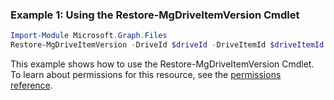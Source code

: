 ### Example 1: Using the Restore-MgDriveItemVersion Cmdlet
```powershell
Import-Module Microsoft.Graph.Files
Restore-MgDriveItemVersion -DriveId $driveId -DriveItemId $driveItemId -DriveItemVersionId $driveItemVersionId
```
This example shows how to use the Restore-MgDriveItemVersion Cmdlet.
To learn about permissions for this resource, see the [permissions reference](/graph/permissions-reference).
